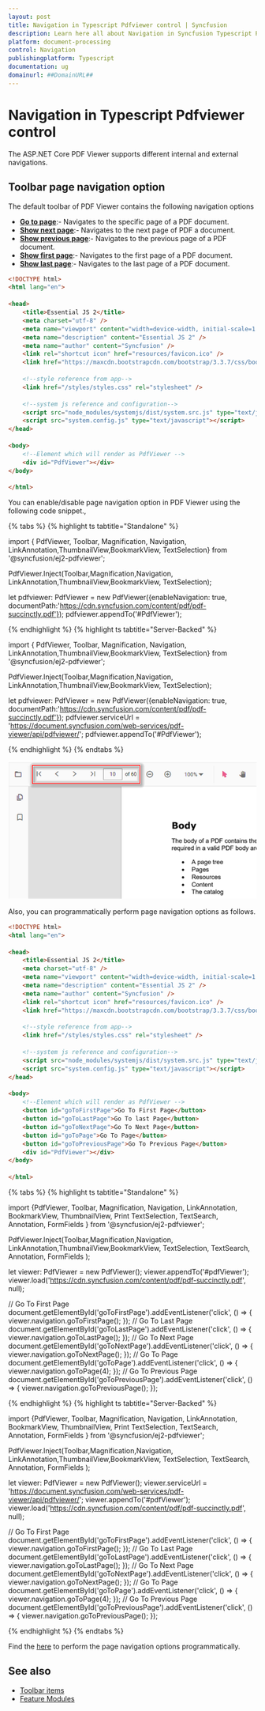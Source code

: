 ```yaml
---
layout: post
title: Navigation in Typescript Pdfviewer control | Syncfusion
description: Learn here all about Navigation in Syncfusion Typescript Pdfviewer control of Syncfusion Essential JS 2 and more.
platform: document-processing
control: Navigation
publishingplatform: Typescript
documentation: ug
domainurl: ##DomainURL##
---
```


# Navigation in Typescript Pdfviewer control

The ASP.NET Core PDF Viewer supports different internal and external navigations.

## Toolbar page navigation option

The default toolbar of PDF Viewer contains the following navigation options

* [**Go to page**](https://ej2.syncfusion.com/documentation/api/pdfviewer/navigation/#gotopage):- Navigates to the specific page of a PDF document.
* [**Show next page**](https://ej2.syncfusion.com/documentation/api/pdfviewer/navigation/#gotonextpage):- Navigates to the next page of PDF a document.
* [**Show previous page**](https://ej2.syncfusion.com/documentation/api/pdfviewer/navigation/#gotopreviouspage):- Navigates to the previous page of a PDF document.
* [**Show first page**](https://ej2.syncfusion.com/documentation/api/pdfviewer/navigation/#gotofirstpage):-  Navigates to the first page of a PDF document.
* [**Show last page**](https://ej2.syncfusion.com/documentation/api/pdfviewer/navigation/#gotolastpage):- Navigates to the last page of a PDF document.

```html
<!DOCTYPE html>
<html lang="en">

<head>
    <title>Essential JS 2</title>
    <meta charset="utf-8" />
    <meta name="viewport" content="width=device-width, initial-scale=1.0, user-scalable=no" />
    <meta name="description" content="Essential JS 2" />
    <meta name="author" content="Syncfusion" />
    <link rel="shortcut icon" href="resources/favicon.ico" />
    <link href="https://maxcdn.bootstrapcdn.com/bootstrap/3.3.7/css/bootstrap.min.css" rel="stylesheet" />

    <!--style reference from app-->
    <link href="/styles/styles.css" rel="stylesheet" />

    <!--system js reference and configuration-->
    <script src="node_modules/systemjs/dist/system.src.js" type="text/javascript"></script>
    <script src="system.config.js" type="text/javascript"></script>
</head>

<body>
    <!--Element which will render as PdfViewer -->
    <div id="PdfViewer"></div>
</body>

</html>
```

You can enable/disable page navigation option in PDF Viewer using the following code snippet.,

{% tabs %}
{% highlight ts tabtitle="Standalone" %}


import { PdfViewer, Toolbar, Magnification, Navigation, LinkAnnotation,ThumbnailView,BookmarkView, TextSelection} from '@syncfusion/ej2-pdfviewer';

PdfViewer.Inject(Toolbar,Magnification,Navigation, LinkAnnotation,ThumbnailView,BookmarkView, TextSelection);

let pdfviewer: PdfViewer = new PdfViewer({enableNavigation: true, documentPath:'https://cdn.syncfusion.com/content/pdf/pdf-succinctly.pdf'});
pdfviewer.appendTo('#PdfViewer');

{% endhighlight %}
{% highlight ts tabtitle="Server-Backed" %}


import { PdfViewer, Toolbar, Magnification, Navigation, LinkAnnotation,ThumbnailView,BookmarkView, TextSelection} from '@syncfusion/ej2-pdfviewer';

PdfViewer.Inject(Toolbar,Magnification,Navigation, LinkAnnotation,ThumbnailView,BookmarkView, TextSelection);

let pdfviewer: PdfViewer = new PdfViewer({enableNavigation: true, documentPath:'https://cdn.syncfusion.com/content/pdf/pdf-succinctly.pdf'});
pdfviewer.serviceUrl = 'https://document.syncfusion.com/web-services/pdf-viewer/api/pdfviewer/';
pdfviewer.appendTo('#PdfViewer');

{% endhighlight %}
{% endtabs %}

![Alt text](../images/navigation.png)

Also, you can programmatically perform page navigation options as follows.

```html
<!DOCTYPE html>
<html lang="en">

<head>
    <title>Essential JS 2</title>
    <meta charset="utf-8" />
    <meta name="viewport" content="width=device-width, initial-scale=1.0, user-scalable=no" />
    <meta name="description" content="Essential JS 2" />
    <meta name="author" content="Syncfusion" />
    <link rel="shortcut icon" href="resources/favicon.ico" />
    <link href="https://maxcdn.bootstrapcdn.com/bootstrap/3.3.7/css/bootstrap.min.css" rel="stylesheet" />

    <!--style reference from app-->
    <link href="/styles/styles.css" rel="stylesheet" />

    <!--system js reference and configuration-->
    <script src="node_modules/systemjs/dist/system.src.js" type="text/javascript"></script>
    <script src="system.config.js" type="text/javascript"></script>
</head>

<body>
    <!--Element which will render as PdfViewer -->
    <button id="goToFirstPage">Go To First Page</button>
    <button id="goToLastPage">Go To last Page</button>
    <button id="goToNextPage">Go To Next Page</button>
    <button id="goToPage">Go To Page</button>
    <button id="goToPreviousPage">Go To Previous Page</button>
    <div id="PdfViewer"></div>
</body>

</html>
```

{% tabs %}
{% highlight ts tabtitle="Standalone" %}

import {PdfViewer, Toolbar, Magnification, Navigation, LinkAnnotation, BookmarkView, ThumbnailView, Print TextSelection, TextSearch, Annotation, FormFields } from '@syncfusion/ej2-pdfviewer';

PdfViewer.Inject(Toolbar,Magnification,Navigation, LinkAnnotation,ThumbnailView,BookmarkView, TextSelection, TextSearch, Annotation, FormFields );

let viewer: PdfViewer = new PdfViewer();
viewer.appendTo('#pdfViewer');
viewer.load('https://cdn.syncfusion.com/content/pdf/pdf-succinctly.pdf', null);

// Go To First Page
document.getElementById('goToFirstPage').addEventListener('click', () => {
  viewer.navigation.goToFirstPage();
});
// Go To Last Page
document.getElementById('goToLastPage').addEventListener('click', () => {
  viewer.navigation.goToLastPage();
});
// Go To Next Page
document.getElementById('goToNextPage').addEventListener('click', () => {
  viewer.navigation.goToNextPage();
});
// Go To Page
document.getElementById('goToPage').addEventListener('click', () => {
  viewer.navigation.goToPage(4);
});
// Go To Previous Page
document.getElementById('goToPreviousPage').addEventListener('click', () => {
  viewer.navigation.goToPreviousPage();
});

{% endhighlight %}
{% highlight ts tabtitle="Server-Backed" %}

import {PdfViewer, Toolbar, Magnification, Navigation, LinkAnnotation, BookmarkView, ThumbnailView, Print TextSelection, TextSearch, Annotation, FormFields } from '@syncfusion/ej2-pdfviewer';

PdfViewer.Inject(Toolbar,Magnification,Navigation, LinkAnnotation,ThumbnailView,BookmarkView, TextSelection, TextSearch, Annotation, FormFields );

let viewer: PdfViewer = new PdfViewer();
viewer.serviceUrl =
  'https://document.syncfusion.com/web-services/pdf-viewer/api/pdfviewer/';
viewer.appendTo('#pdfViewer');
viewer.load('https://cdn.syncfusion.com/content/pdf/pdf-succinctly.pdf', null);

// Go To First Page
document.getElementById('goToFirstPage').addEventListener('click', () => {
  viewer.navigation.goToFirstPage();
});
// Go To Last Page
document.getElementById('goToLastPage').addEventListener('click', () => {
  viewer.navigation.goToLastPage();
});
// Go To Next Page
document.getElementById('goToNextPage').addEventListener('click', () => {
  viewer.navigation.goToNextPage();
});
// Go To Page
document.getElementById('goToPage').addEventListener('click', () => {
  viewer.navigation.goToPage(4);
});
// Go To Previous Page
document.getElementById('goToPreviousPage').addEventListener('click', () => {
  viewer.navigation.goToPreviousPage();
});

{% endhighlight %}
{% endtabs %}

Find the [here](https://stackblitz.com/edit/5dqbkd?file=index.ts) to perform the page navigation options programmatically.

## See also

* [Toolbar items](https://help.syncfusion.com/document-processing/pdf/pdf-viewer/javascript-es6/toolbar/)
* [Feature Modules](https://help.syncfusion.com/document-processing/pdf/pdf-viewer/javascript-es6/feature-module/)